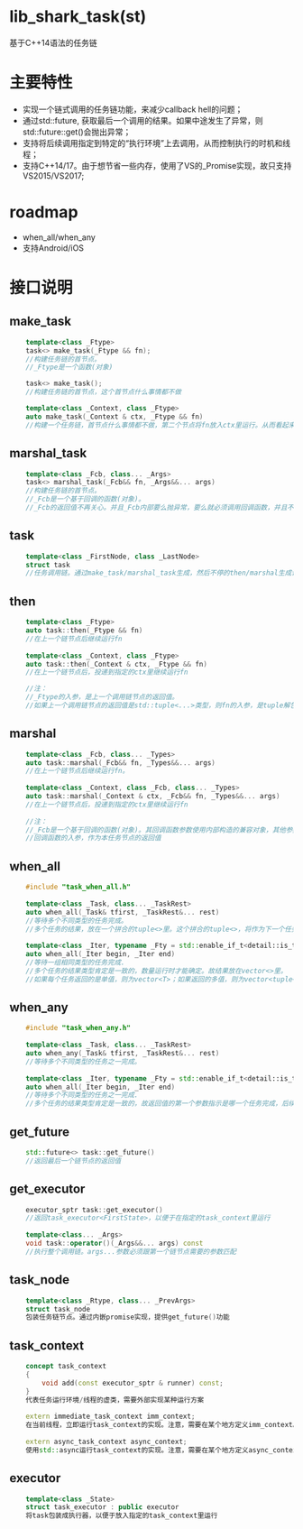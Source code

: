  lib_shark_task(st)
=============
基于C++14语法的任务链


# 主要特性

- 实现一个链式调用的任务链功能，来减少callback hell的问题；
- 通过std::future, 获取最后一个调用的结果。如果中途发生了异常，则std::future::get()会抛出异常；
- 支持将后续调用指定到特定的“执行环境”上去调用，从而控制执行的时机和线程；
- 支持C++14/17。由于想节省一些内存，使用了VS的_Promise实现，故只支持VS2015/VS2017;

# roadmap
- when_all/when_any
- 支持Android/iOS

# 接口说明

## make_task
```C++
	template<class _Ftype>
	task<> make_task(_Ftype && fn);
	//构建任务链的首节点。
	//_Ftype是一个函数(对象)

	task<> make_task();
	//构建任务链的首节点，这个首节点什么事情都不做

	template<class _Context, class _Ftype>
	auto make_task(_Context & ctx, _Ftype && fn)
	//构建一个任务链，首节点什么事情都不做，第二个节点将fn放入ctx里运行。从而看起来将首任务投入到ctx里运行。
```

## marshal_task
```C++
	template<class _Fcb, class... _Args>
	task<> marshal_task(_Fcb&& fn, _Args&&... args)
	//构建任务链的首节点。
	//_Fcb是一个基于回调的函数(对象)。
	//_Fcb的返回值不再关心。并且_Fcb内部要么抛异常，要么就必须调用回调函数，并且不关心回调函数的返回值
```

## task
```C++
	template<class _FirstNode, class _LastNode>
	struct task
	//任务调用链。通过make_task/marshal_task生成，然后不停的then/marshal生成调用链。
```

## then
```C++
	template<class _Ftype>
	auto task::then(_Ftype && fn)
	//在上一个链节点后继续运行fn
	
	template<class _Context, class _Ftype> 
	auto task::then(_Context & ctx, _Ftype && fn)
	//在上一个链节点后，投递到指定的ctx里继续运行fn

	//注：
	//_Ftype的入参，是上一个调用链节点的返回值。
	//如果上一个调用链节点的返回值是std::tuple<...>类型，则fn的入参，是tuple解包后的参数。目前要求参数个数/类型精确匹配。
```

## marshal
```C++
	template<class _Fcb, class... _Types>
	auto task::marshal(_Fcb&& fn, _Types&&... args)
	//在上一个链节点后继续运行fn。
	
	template<class _Context, class _Fcb, class... _Types> 
	auto task::marshal(_Context & ctx, _Fcb&& fn, _Types&&... args)
	//在上一个链节点后，投递到指定的ctx里继续运行fn
	
	//注：
	//_Fcb是一个基于回调的函数(对象)。其回调函数参数使用内部构造的兼容对象，其他参数是上一个调用链节点的返回值。
	//回调函数的入参，作为本任务节点的返回值
```

## when_all
```C++
	#include "task_when_all.h"
	
	template<class _Task, class... _TaskRest>
	auto when_all(_Task& tfirst, _TaskRest&... rest)
	//等待多个不同类型的任务完成。
	//多个任务的结果，放在一个拼合的tuple<>里。这个拼合的tuple<>，将作为下一个任务节点的入参，或者最后一个节点future<tuple<>>的结果。
	
	template<class _Iter, typename _Fty = std::enable_if_t<detail::is_task_v<decltype(*std::declval<_Iter>())>, decltype(*std::declval<_Iter>())>>
	auto when_all(_Iter begin, _Iter end)
	//等待一组相同类型的任务完成.
	//多个任务的结果类型肯定是一致的，数量运行时才能确定。故结果放在vector<>里。
	//如果每个任务返回的是单值，则为vector<T>；如果返回的多值，则为vector<tuple<T>>。
```

## when_any
```C++
	#include "task_when_any.h"
	
	template<class _Task, class... _TaskRest>
	auto when_any(_Task& tfirst, _TaskRest&... rest)
	//等待多个不同类型的任务之一完成。
	
	template<class _Iter, typename _Fty = std::enable_if_t<detail::is_task_v<decltype(*std::declval<_Iter>())>, decltype(*std::declval<_Iter>())>>
	auto when_all(_Iter begin, _Iter end)
	//等待多个不同类型的任务之一完成.
	//多个任务的结果类型肯定是一致的，故返回值的第一个参数指示是哪一个任务完成，后续参数是结果
```

## get_future
```C++
	std::future<> task::get_future() 
	//返回最后一个链节点的返回值
```

## get_executor
```C++
	executor_sptr task::get_executor() 
	//返回task_executor<FirstState>，以便于在指定的task_context里运行
	
	template<class... _Args>
	void task::operator()(_Args&&... args) const 
	//执行整个调用链。args...参数必须跟第一个链节点需要的参数匹配
```

## task_node
```C++
	template<class _Rtype, class... _PrevArgs>
	struct task_node
	包装任务链节点。通过内嵌promise实现，提供get_future()功能
```

## task_context
```C++
	concept task_context
	{
		void add(const executor_sptr & runner) const;
	}
	代表任务运行环境/线程的虚类，需要外部实现某种运行方案
	
	extern immediate_task_context imm_context;
	在当前线程，立即运行task_context的实现。注意，需要在某个地方定义imm_context。
	
	extern async_task_context async_context;
	使用std::async运行task_context的实现。注意，需要在某个地方定义async_context。
```

## executor
```C++
	template<class _State>
	struct task_executor : public executor
	将task包装成执行器，以便于放入指定的task_context里运行
```

